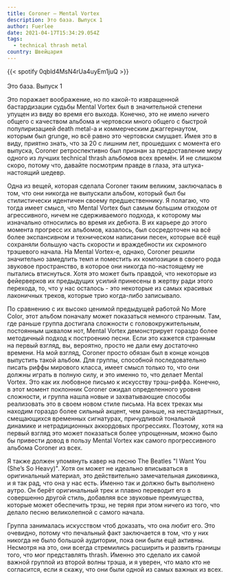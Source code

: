 ```yaml
---
title: Coroner — Mental Vortex
description: Это база. Выпуск 1
author: Fuerlee
date: 2021-04-17T15:34:29.054Z
tags:
  - technical thrash metal
country: Швейцария
---
```

{{< spotify 0qbld4MsN4rUa4uyEm1juQ >}}\
\
Это база. Выпуск 1

Это поражает воображение, но по какой-то извращенной бастардизации судьбы Mental Vortex был в значительной степени упущен из виду во время его выхода. Конечно, это не имело ничего общего с качеством альбома и чертовски много общего с быстрой популиризацией death metal-а и коммерческим джаггернаутом, которым был grunge, но всё равно это чертовски смущает. Имея это в виду, приятно знать, что за 20 с лишним лет, прошедших с момента его выпуска, Coroner ретроспективно был признан за предоставление миру одного из лучших technical thrash альбомов всех времён. И не слишком скоро, потому что, давайте посмотрим правде в глаза, эта штука-настоящий шедевр.

Одна из вещей, которая сделала Coroner таким великим, заключалась в том, что они никогда не выпускали альбом, который был бы стилистически идентичен своему предшественнику. Я полагаю, что тогда имеет смысл, что Mental Vortex был самым большим отходом от агрессивного, ничем не сдерживаемого подхода, к которому мы изначально относились во время их дебюта. В их карьере до этого момента прогресс их альбомов, казалось, был сосредоточен на всё более экспансивном и техническом написании песен, которые всё ещё сохраняли большую часть скорости и враждебности их скромного трэшевого начала. На Mental Vortex-е, однако, Coroner решили значительно замедлить темп и поместить их композиции в своего рода звуковое пространство, в которое они никогда по-настоящему не пытались втиснуться. Хотя это может быть правдой, что некоторые из фейерверков их предыдущих усилий принесены в жертву ради этого перехода, то, что у нас осталось - это некоторые из самых красивых лаконичных треков, которые трио когда-либо записывало.

По сравнению с их высоко ценимой предыдущей работой No More Color, этот альбом поначалу может показаться немного странным. Там, где раньше группа достигала сложности с головокружительным, постоянным шквалом нот, Mental Vortex демонстрирует гораздо более методичный подход к построению песни. Если это кажется странным на первый взгляд, вы, вероятно, просто не дали ему достаточно времени. На мой взгляд, Coroner просто обязан был в конце концов выпустить такой альбом. Для группы, способной последовательно писать риффы мирового класса, имеет смысл только то, что они должны играть в полную силу, и это именно то, что делает Mental Vortex. Это как их любовное письмо к искусству трэш-риффа. Конечно, в этот момент поклонник Coroner ожидал определенного уровня сложности, и группа нашла новые и захватывающие способы реализовать это в своем новом стиле письма. На всех треках мы находим гораздо более сильный акцент, чем раньше, на нестандартных, смещающихся временных сигнатурах, причудливой тональной динамике и нетрадиционных аккордовых прогрессиях. Поэтому, хотя на первый взгляд это может показаться более упрощенным, можно было бы привести довод в пользу Mental Vortex как самого прогрессивного альбома Coroner из всех.

Я также должен упомянуть кавер на песню The Beatles "I Want You (She’s So Heavy)". Хотя он может не идеально вписываться в оригинальный материал, это действительно замечательная диковинка, и я так рад, что она у нас есть. Именно так и должно быть выполнено аутро. Он берёт оригинальный трек и плавно переводит его в совершенно другой стиль, добавляя все звуковые преимущества, которые может обеспечить трэш, не теряя при этом ничего из того, что делало песню великолепной с самого начала.

Группа занималась искусством чтоб доказать, что она любит его. Это очевидно, потому что печальный факт заключается в том, что у них никогда не было большой аудитории, пока они были ещё активны. Несмотря на это, они всегда стремились расширить и развить границы того, что мог представлять thrash. Именно это сделало их самой важной группой из второй волны трэша, и я уверен, что мало кто не согласится, если я скажу, что они были одной из самых важных из всех.